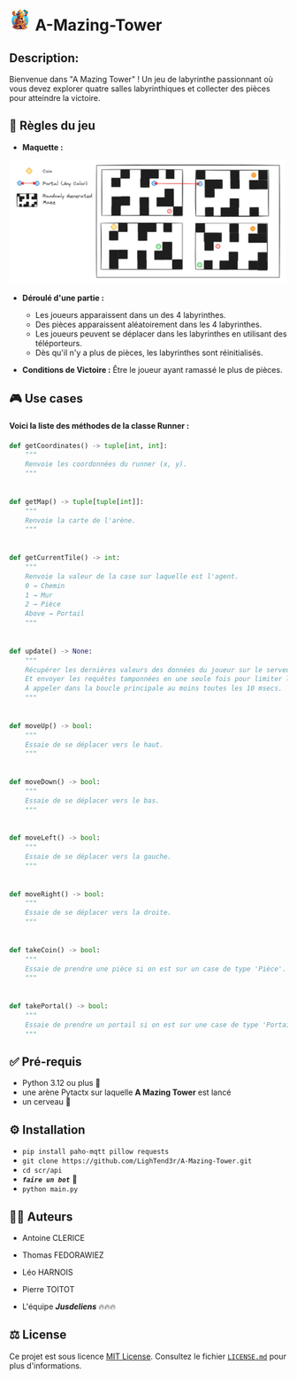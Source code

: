 # <img src="../../doc/A-Mazing-Tower-Logo.jpg" alt="logo" style="width: 40px"/> A-Mazing-Tower

## Description:

Bienvenue dans "A Mazing Tower" ! Un jeu de labyrinthe passionnant où vous devez explorer quatre salles labyrinthiques
et collecter des pièces pour atteindre la victoire.

## 🎲 Règles du jeu

- **Maquette :**

<img src="../../doc/Maquette.png" alt="Maquette du jeu" style="width: 500px"/>

- **Déroulé d'une partie :**
    - Les joueurs apparaissent dans un des 4 labyrinthes.
    - Des pièces apparaissent aléatoirement dans les 4 labyrinthes.
    - Les joueurs peuvent se déplacer dans les labyrinthes en utilisant des téléporteurs.
    - Dès qu'il n'y a plus de pièces, les labyrinthes sont réinitialisés.

- **Conditions de Victoire :** Être le joueur ayant ramassé le plus de pièces.

## 🎮 Use cases

#### Voici la liste des méthodes de la classe Runner :

```python
def getCoordinates() -> tuple[int, int]:
    """
    Renvoie les coordonnées du runner (x, y).
    """


def getMap() -> tuple[tuple[int]]:
    """
    Renvoie la carte de l'arène.
    """


def getCurrentTile() -> int:
    """
    Renvoie la valeur de la case sur laquelle est l'agent.
    0 → Chemin
    1 → Mur
    2 → Pièce
    Above → Portail
    """


def update() -> None:
    """
    Récupérer les dernières valeurs des données du joueur sur le serveur.
    Et envoyer les requêtes tamponnées en une seule fois pour limiter la bande passante.
    À appeler dans la boucle principale au moins toutes les 10 msecs.
    """


def moveUp() -> bool:
    """
    Essaie de se déplacer vers le haut.
    """


def moveDown() -> bool:
    """
    Essaie de se déplacer vers le bas.
    """


def moveLeft() -> bool:
    """
    Essaie de se déplacer vers la gauche.
    """


def moveRight() -> bool:
    """
    Essaie de se déplacer vers la droite.
    """


def takeCoin() -> bool:
    """
    Essaie de prendre une pièce si on est sur un case de type 'Pièce'.
    """


def takePortal() -> bool:
    """
    Essaie de prendre un portail si on est sur une case de type 'Portail'.
    """
```

## ✅ Pré-requis

- Python 3.12 ou plus 🐍
- une arène Pytactx sur laquelle **A Mazing Tower** est lancé
- un cerveau 🧠

## ⚙️ Installation

- `pip install paho-mqtt pillow requests`
- `git clone https://github.com/LighTend3r/A-Mazing-Tower.git`
- `cd scr/api`
- ***`faire un bot`*** 🤖
- `python main.py`

## 🧑‍💻 Auteurs

- Antoine CLERICE
- Thomas FEDORAWIEZ
- Léo HARNOIS
- Pierre TOITOT

- L'équipe ***Jusdeliens*** 🔥🔥🔥

## ⚖️ License

Ce projet est sous licence [MIT License](https://opensource.org/license/mit/). Consultez le
fichier [`LICENSE.md`](../../LICENSE.md) pour plus d'informations.
